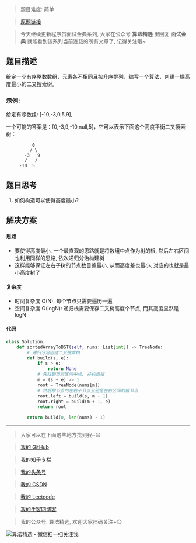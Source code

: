 > 题目难度: 简单

> [原题链接](https://leetcode-cn.com/problems/minimum-height-tree-lcci/)

> 今天继续更新程序员面试金典系列, 大家在公众号 **算法精选** 里回复 **面试金典** 就能看到该系列当前连载的所有文章了, 记得关注哦~

## 题目描述

给定一个有序整数数组，元素各不相同且按升序排列，编写一个算法，创建一棵高度最小的二叉搜索树。

### 示例:

给定有序数组: [-10,-3,0,5,9],

一个可能的答案是：[0,-3,9,-10,null,5]，它可以表示下面这个高度平衡二叉搜索树：

```
          0
         / \
       -3   9
       /   /
     -10  5
```

## 题目思考

1. 如何构造可以使得高度最小?

## 解决方案

#### 思路

- 要使得高度最小, 一个最直观的思路就是将数组中点作为树的根, 然后左右区间也利用同样的思路, 依次递归分治构建树
- 这样能够保证左右子树的节点数目差最小, 从而高度差也最小, 对应的也就是最小高度树了

#### 复杂度

- 时间复杂度 O(N): 每个节点只需要遍历一遍
- 空间复杂度 O(logN): 递归栈需要保存二叉树高度个节点, 而其高度显然是 logN

#### 代码

```python
class Solution:
    def sortedArrayToBST(self, nums: List[int]) -> TreeNode:
        # 递归分治创建二叉搜索树
        def build(s, e):
            if s > e:
                return None
            # 先找到当前区间中点, 并构造根
            m = (s + e) >> 1
            root = TreeNode(nums[m])
            # 然后根节点的左右子节点分别是左右区间的根节点
            root.left = build(s, m - 1)
            root.right = build(m + 1, e)
            return root

        return build(0, len(nums) - 1)
```

---

> 大家可以在下面这些地方找到我~😊

> [我的 GitHub](https://github.com/zjulyx)

> [我的知乎专栏](https://zhuanlan.zhihu.com/c_1242508721932464128)

> [我的头条号](https://www.toutiao.com/c/user/1090304683804520/#mid=1671643017345028)

> [我的 CSDN](https://me.csdn.net/zjulyx1993)

> [我的 Leetcode](https://leetcode-cn.com/u/suibianfahui/)

> [我的牛客网博客](https://blog.nowcoder.net/zjulyx)

> 我的公众号: 算法精选, 欢迎大家扫码关注~😊

![算法精选 - 微信扫一扫关注我](https://mmbiz.qpic.cn/mmbiz_jpg/1KjZicMlYPMgZWmoL4eYcs6UcfmvsetDWME2YJyaCp9oT9z3U573FWENBNhyOByxYI0epew6O37hiaOhdh90QeJg/640?wx_fmt=jpeg&tp=webp&wxfrom=5&wx_lazy=1&wx_co=1)
